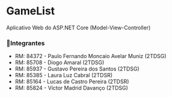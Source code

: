 # GameList
Aplicativo Web do ASP.NET Core (Model-View-Controller)

### 💫Integrantes

- RM: 84372 - Paulo Fernando Moncaio Avelar Muniz (2TDSG)
- RM: 85708 - Diogo Amaral (2TDSG)
- RM: 85937 - Gustavo Pereira dos Santos (2TDSG)
- RM: 85385 - Laura Luz Cabral (2TDSR)
- RM: 85164 - Lucas de Castro Pereira (2TDSR)
- RM: 85824 - Víctor Madrid Davanço (2TDSG)

